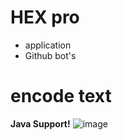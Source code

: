 # HEX pro
- application
- Github bot's
# encode text
**Java Support!**
![image](https://imguh.com/images/2022/10/20/20220903_203300c87cf2d370e8bd45.png)

